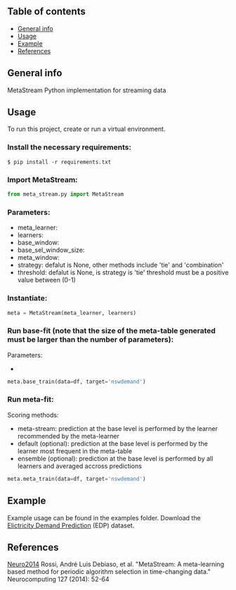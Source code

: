 ## Table of contents
* [General info](#general-info)
* [Usage](#usage)
* [Example](#example)
* [References](#references)

## General info
MetaStream Python implementation for streaming data

## Usage
To run this project, create or run a virtual environment.

### Install the necessary requirements:

```
$ pip install -r requirements.txt
```

### Import MetaStream:

```Python
from meta_stream.py import MetaStream
```

### Parameters:

* meta_learner:
* learners:
* base_window:
* base_sel_window_size:
* meta_window:
* strategy: defalut is None, other methods include 'tie' and 'combination'
* threshold: defalut is None, is strategy is 'tie' threshold must be a positive value between (0-1)

### Instantiate:

```Python
meta = MetaStream(meta_learner, learners)
```

### Run base-fit (note that the size of the meta-table generated must be larger than the number of parameters):

Parameters:

*

```Python
meta.base_train(data=df, target='nswdemand')
```

### Run meta-fit:

Scoring methods:

* meta-stream: prediction at the base level is performed by the learner recommended by the meta-learner
* default (optional): prediction at the base level is performed by the learner most frequent in the meta-table
* ensemble (optional): prediction at the base level is performed by all learners and averaged accross predictions

```Python
meta.meta_train(data=df, target='nswdemand')
```

## Example

Example usage can be found in the examples folder. Download the [Elictricity Demand Prediction](https://www.openml.org/d/151) (EDP) dataset.

## References

[Neuro2014](https://www.sciencedirect.com/science/article/abs/pii/S0925231213007819) Rossi, André Luis Debiaso, et al. "MetaStream: A meta-learning based method for periodic algorithm selection in time-changing data." Neurocomputing 127 (2014): 52-64
